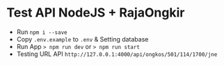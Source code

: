 # Test API NodeJS + RajaOngkir

- Run `npm i --save`
- Copy `.env.example` to `.env` & Setting database
- Run App `> npm run dev` or `> npm run start`
- Testing URL API
`http://127.0.0.1:4000/api/ongkos/501/114/1700/jne`
